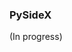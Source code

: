 ### PySideX

(In progress)

[//]: # ()
[//]: # (PySide eXtras is a collection of extra resources for pyside with a focus on CSD )

[//]: # (&#40;[Client-side decoration]&#40;https://en.wikipedia.org/wiki/Client-side_decoration&#41;&#41;.)

[//]: # ()
[//]: # (![Image]&#40;data/screen.png "screenshot"&#41;)

[//]: # ()
[//]: # (* **QApplicationWindow**: A CSD &#40;Client-side decoration&#41; window. It is )

[//]: # (resizable in all corners, contains shadows and customizable borders.)

[//]: # ()
[//]: # ()
[//]: # (* **QControlButton**: A Window control button. It could be the "close", )

[//]: # ("minimize" or "maximize" button.)

[//]: # ()
[//]: # ()
[//]: # (* **QWindowControlButtons**: The buttons to "close", "maximize" and "minimize" )

[//]: # (the window.)

[//]: # ()
[//]: # ()
[//]: # (* **QWindowMoveArea**: An area to drag the window. It is also possible to )

[//]: # (maximize and demaximize the window by double-clicking.)

[//]: # ()
[//]: # ()
[//]: # (* **QHeaderBar**: A ready-made header bar, with drag area &#40;QWindowMoveArea&#41;, )

[//]: # (control buttons &#40;QWindowControlButtons&#41;, the window icon and methods for )

[//]: # (adding widgets to its right and left. When possible, the control buttons )

[//]: # (respect the positioning settings, the global menu and the system theme. They )

[//]: # (also behave desirably when the window is full screen.)

[//]: # ()
[//]: # (The theme is still the PySide default, but it accepts the qss stylesheet.)
